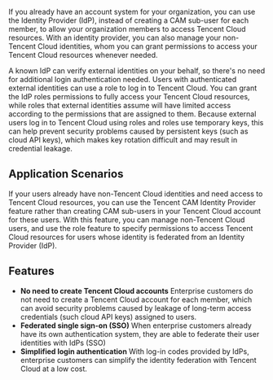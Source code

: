 If you already have an account system for your organization, you can use the Identity Provider (IdP), instead of creating a CAM sub-user for each member, to allow your organization members to access Tencent Cloud resources. With an identity provider, you can also manage your non-Tencent Cloud identities, whom you can grant permissions to access your Tencent Cloud resources whenever needed.

A known IdP can verify external identities on your behalf, so there's no need for additional login authentication needed.  Users with authenticated external identities can use a role to log in to Tencent Cloud. You can grant the IdP roles permissions to fully access your Tencent Cloud resources, while roles that external identities assume will have limited access according to the permissions that are assigned to them. Because external users log in to Tencent Cloud using roles and roles use temporary keys, this can help prevent security problems caused by persistent keys (such as cloud API keys), which makes key rotation difficult and may result in credential leakage.

## Application Scenarios

If your users already have non-Tencent Cloud identities and need access to Tencent Cloud resources, you can use the Tencent CAM Identity Provider feature rather than creating CAM sub-users in your Tencent Cloud account for these users. With this feature, you can manage non-Tencent Cloud users, and use the role feature to specify permissions to access Tencent Cloud resources for users whose identity is federated from an Identity Provider (IdP).

## Features

- **No need to create Tencent Cloud accounts**
Enterprise customers do not need to create a Tencent Cloud account for each member, which can avoid security problems caused by leakage of long-term access credentials (such cloud API keys) assigned to users.
- **Federated single sign-on (SSO)**
When enterprise customers already have its own authentication system, they are able to federate their user identities with IdPs (SSO)
- **Simplified login authentication**
With log-in codes provided by IdPs, enterprise customers can simplify the identity federation with Tencent Cloud at a low cost.

